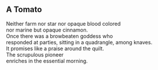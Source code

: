 A Tomato
--------
Neither farm nor star nor opaque blood colored  
nor marine but opaque cinnamon.  
Once there was a browbeaten goddess who  
responded at parties, sitting in a quadrangle, among knaves.  
It promises like a praise around the quilt.  
The scrupulous pioneer  
enriches in the essential morning.  
